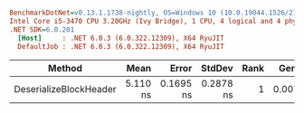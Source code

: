 ``` ini

BenchmarkDotNet=v0.13.1.1738-nightly, OS=Windows 10 (10.0.19044.1526/21H2/November2021Update)
Intel Core i5-3470 CPU 3.20GHz (Ivy Bridge), 1 CPU, 4 logical and 4 physical cores
.NET SDK=6.0.201
  [Host]     : .NET 6.0.3 (6.0.322.12309), X64 RyuJIT
  DefaultJob : .NET 6.0.3 (6.0.322.12309), X64 RyuJIT


```
|                 Method |     Mean |     Error |    StdDev | Rank |  Gen 0 | Allocated |
|----------------------- |---------:|----------:|----------:|-----:|-------:|----------:|
| DeserializeBlockHeader | 5.110 ns | 0.1695 ns | 0.2878 ns |    1 | 0.0076 |      24 B |
